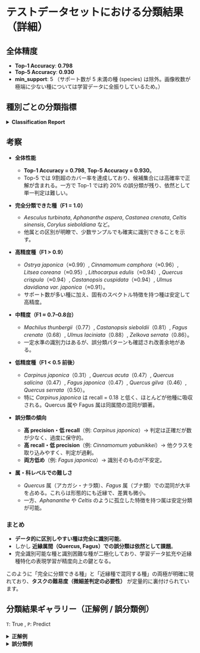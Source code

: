# テストデータセットにおける分類結果（詳細）

## 全体精度

* **Top-1 Accuracy**: **0.798**
* **Top-5 Accuracy**: **0.930**
* **min\_support**: 5
  （サポート数が 5 未満の種 (species) は除外。画像枚数が極端に少ない種については学習データに全振りしているため。）

## 種別ごとの分類指標

<details>
<summary><b>Classification Report</b></summary>

| Species                       | Precision | Recall | F1-score | Support |
| ----------------------------- | --------- | ------ | -------- | ------- |
| Aesculus turbinata            | 1.000     | 1.000  | 1.000    | 5       |
| Aphananthe aspera             | 1.000     | 1.000  | 1.000    | 33      |
| Carpinus japonica             | 1.000     | 0.182  | 0.308    | 11      |
| Carpinus tschonoskii          | 0.769     | 0.455  | 0.571    | 22      |
| Castanea crenata              | 1.000     | 1.000  | 1.000    | 34      |
| Castanopsis cuspidata         | 1.000     | 0.878  | 0.935    | 41      |
| Castanopsis sieboldii         | 0.684     | 1.000  | 0.813    | 13      |
| Celtis sinensis               | 1.000     | 1.000  | 1.000    | 15      |
| Cinnamomum camphora           | 1.000     | 0.923  | 0.960    | 52      |
| Cinnamomum yabunikkei         | 0.667     | 0.400  | 0.500    | 25      |
| Corylus sieboldiana           | 1.000     | 1.000  | 1.000    | 12      |
| Fagus crenata                 | 0.903     | 0.538  | 0.675    | 52      |
| Fagus japonica                | 0.333     | 0.800  | 0.471    | 15      |
| Lithocarpus edulis            | 0.889     | 1.000  | 0.941    | 16      |
| Litsea coreana                | 0.909     | 1.000  | 0.952    | 20      |
| Machilus thunbergii           | 0.767     | 0.767  | 0.767    | 30      |
| Ostrya japonica               | 1.000     | 0.973  | 0.986    | 37      |
| Quercus acuta                 | 0.875     | 0.318  | 0.467    | 22      |
| Quercus crispula              | 0.900     | 0.982  | 0.939    | 55      |
| Quercus gilva                 | 0.385     | 0.556  | 0.455    | 9       |
| Quercus salicina              | 0.636     | 0.368  | 0.467    | 19      |
| Quercus serrata               | 1.000     | 0.333  | 0.500    | 9       |
| Quercus variabilis            | 1.000     | 0.444  | 0.615    | 9       |
| Ulmus davidiana var. japonica | 1.000     | 0.833  | 0.909    | 30      |
| Ulmus laciniata               | 0.792     | 1.000  | 0.884    | 19      |
| Ulmus parvifolia              | 0.667     | 1.000  | 0.800    | 10      |
| Zelkova serrata               | 1.000     | 0.750  | 0.857    | 28      |

</details>

## 考察

* **全体性能**

  * **Top-1 Accuracy = 0.798**, **Top-5 Accuracy = 0.930**。
  * Top-5 では 9割超のカバー率を達成しており、候補集合には高確率で正解が含まれる。一方で Top-1 では約 20% の誤分類が残り、依然として単一判定は難しい。

* **完全分類できた種（F1 = 1.0）**

  * *Aesculus turbinata*, *Aphananthe aspera*, *Castanea crenata*, *Celtis sinensis*, *Corylus sieboldiana* など。
  * 他属との区別が明瞭で、少数サンプルでも確実に識別できることを示す。

* **高精度種（F1 > 0.9）**

  * *Ostrya japonica*（≈0.99）, *Cinnamomum camphora*（≈0.96）, *Litsea coreana*（≈0.95）, *Lithocarpus edulis*（≈0.94）, *Quercus crispula*（≈0.94）, *Castanopsis cuspidata*（≈0.94）, *Ulmus davidiana var. japonica*（≈0.91）。
  * サポート数が多い種に加え、固有のスペクトル特徴を持つ種は安定して高精度。

* **中精度（F1 ≈ 0.7–0.8台）**

  * *Machilus thunbergii*（0.77）, *Castanopsis sieboldii*（0.81）, *Fagus crenata*（0.68）, *Ulmus laciniata*（0.88）, *Zelkova serrata*（0.86）。
  * 一定水準の識別力はあるが、誤分類パターンも確認され改善余地がある。

* **低精度種（F1 < 0.5 前後）**

  * *Carpinus japonica*（0.31）, *Quercus acuta*（0.47）, *Quercus salicina*（0.47）, *Fagus japonica*（0.47）, *Quercus gilva*（0.46）, *Quercus serrata*（0.50）。
  * 特に *Carpinus japonica* は recall = 0.18 と低く、ほとんどが他種に吸収される。Quercus 属や Fagus 属は同属間の混同が顕著。

* **誤分類の傾向**

  * **高 precision・低 recall**（例: *Carpinus japonica*）→ 判定は正確だが数が少なく、過度に保守的。
  * **高 recall・低 precision**（例: *Cinnamomum yabunikkei*）→ 他クラスを取り込みやすく、判定が過剰。
  * **両方低め**（例: *Fagus japonica*）→ 識別そのものが不安定。

* **属・科レベルでの難しさ**

  * *Quercus* 属（アカガシ・ナラ類）、*Fagus* 属（ブナ類）での混同が大半を占める。これらは形態的にも近縁で、差異も微小。
  * 一方、*Aphananthe* や *Celtis* のように孤立した特徴を持つ属は安定分類が可能。

### まとめ

* **データ的に区別しやすい種は完全に識別可能**。
* しかし **近縁属間（Quercus, Fagus）での誤分類は依然として課題**。
* 完全識別可能な種と識別困難な種が二極化しており、学習データ拡充や近縁種特化の表現学習が精度向上の鍵となる。


このように「完全に分類できる種」と「近縁種で混同する種」の両極が明確に現れており、**タスクの難易度（微細差判定の必要性）** が定量的に裏付けられています。


## 分類結果ギャラリー（正解例 / 誤分類例）

`T`: True , `P`: Predict

<details>
<summary><b>正解例</b></summary>

<img src="results/success_grid_0.png">
<img src="results/success_grid_1.png">
<img src="results/success_grid_2.png">
<img src="results/success_grid_3.png">
<img src="results/success_grid_4.png">
<img src="results/success_grid_5.png">
<img src="results/success_grid_6.png">
<img src="results/success_grid_7.png">
<img src="results/success_grid_8.png">
<img src="results/success_grid_9.png">
<img src="results/success_grid_10.png">
<img src="results/success_grid_11.png">
<img src="results/success_grid_12.png">
<img src="results/success_grid_13.png">
<img src="results/success_grid_14.png">
<img src="results/success_grid_15.png">
<img src="results/success_grid_16.png">
<img src="results/success_grid_17.png">
<img src="results/success_grid_18.png">
<img src="results/success_grid_19.png">
<img src="results/success_grid_20.png">
<img src="results/success_grid_21.png">
<img src="results/success_grid_22.png">
<img src="results/success_grid_23.png">
<img src="results/success_grid_24.png">
<img src="results/success_grid_25.png">
<img src="results/success_grid_26.png">
<img src="results/success_grid_27.png">
<img src="results/success_grid_28.png">
<img src="results/success_grid_29.png">
<img src="results/success_grid_30.png">
<img src="results/success_grid_31.png">
<img src="results/success_grid_32.png">

</details>

<details>
<summary><b>誤分類例</b></summary>

<img src="results/failure_grid_0.png">
<img src="results/failure_grid_1.png">
<img src="results/failure_grid_2.png">
<img src="results/failure_grid_3.png">
<img src="results/failure_grid_4.png">
<img src="results/failure_grid_5.png">
<img src="results/failure_grid_6.png">
<img src="results/failure_grid_7.png">
<img src="results/failure_grid_8.png">

</details>
